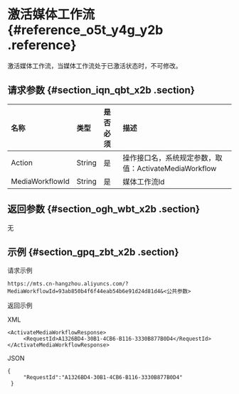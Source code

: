 # 激活媒体工作流 {#reference_o5t_y4g_y2b .reference}

激活媒体工作流，当媒体工作流处于已激活状态时，不可修改。

## 请求参数 {#section_iqn_qbt_x2b .section}

|名称|类型|是否必须|描述|
|:-|:-|:---|:-|
|Action|String|是|操作接口名，系统规定参数，取值：ActivateMediaWorkflow|
|MediaWorkflowId|String|是|媒体工作流Id|

## 返回参数 {#section_ogh_wbt_x2b .section}

无

## 示例 {#section_gpq_zbt_x2b .section}

请求示例

```
https://mts.cn-hangzhou.aliyuncs.com/?MediaWorkflowId=93ab850b4f6f44eab54b6e91d24d81d4&<公共参数>
```

返回示例

XML

```
<ActivateMediaWorkflowResponse>
     <RequestId>A1326BD4-30B1-4CB6-B116-3330B877B0D4</RequestId>
</ActivateMediaWorkflowResponse>
```

JSON

```
{
     "RequestId":"A1326BD4-30B1-4CB6-B116-3330B877B0D4"    
 }
```


